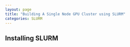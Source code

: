 ```yaml
---
layout: page
title: "Building A Single Node GPU Cluster using SLURM"
categories: SLURM
---
```


## Installing SLURM